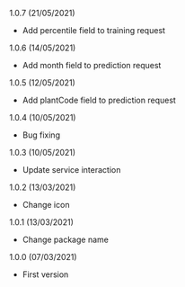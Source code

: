 1.0.7 (21/05/2021) 
 * Add percentile field to training request

1.0.6 (14/05/2021) 
 * Add month field to prediction request

1.0.5 (12/05/2021) 
 * Add plantCode field to prediction request

1.0.4 (10/05/2021) 
 * Bug fixing

1.0.3 (10/05/2021) 
 * Update service interaction

1.0.2 (13/03/2021) 
 * Change icon

1.0.1 (13/03/2021) 
 * Change package name

1.0.0 (07/03/2021) 
 * First version
